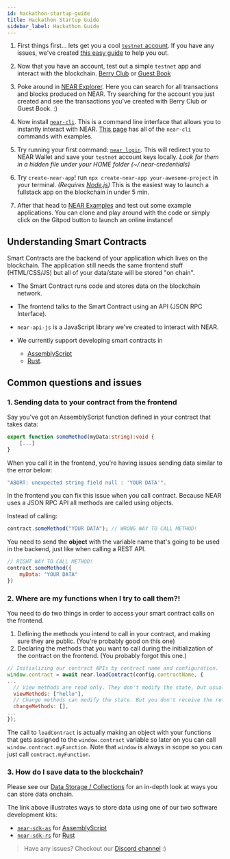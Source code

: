 ```yaml
---
id: hackathon-startup-guide
title: Hackathon Startup Guide
sidebar_label: Hackathon Guide
---
```


1) First things first... lets get you a cool [`testnet` account](https://wallet.testnet.near.org). If you have any issues, we've created [this easy guide](/docs/develop/basics/create-account) to help you out.

2) Now that you have an account, test out a simple `testnet` app and interact with the blockchain. [Berry Club](https://test.berryclub.io/) or [Guest Book](https://near-examples.github.io/guest-book/)

3) Poke around in [NEAR Explorer](https://testnet.explorer.org). Here you can search for all transactions and blocks produced on NEAR. Try searching for the account you just created and see the transactions you've created with Berry Club or Guest Book. :)

3) Now install [`near-cli`](/docs/tools/near-cli#setup). This is a command line interface that allows you to instantly interact with NEAR. [This page](/docs/tools/near-cli) has all of the `near-cli` commands with examples.

4) Try running your first command: [`near login`](/docs/tools/near-cli#near-login). This will redirect you to NEAR Wallet and save your `testnet` account keys locally. _Look for them in a hidden file under your HOME folder (~/.near-credentials)_

5) Try `create-near-app`! run `npx create-near-app your-awesome-project` in your terminal. _(Requires [Node.js](https://nodejs.org/en/))_ This is the easiest way to launch a fullstack app on the blockchain in under 5 min.

6) After that head to [NEAR Examples](https://near.dev) and test out some example applications. You can clone and play around with the code or simply click on the Gitpod button to launch an online instance!

## Understanding Smart Contracts

Smart Contracts are the backend of your application which lives on the blockchain. The application still needs the same frontend stuff (HTML/CSS/JS) but all of your data/state will be stored "on chain". 

- The Smart Contract runs code and stores data on the blockchain network.
- The frontend talks to the Smart Contract using an API (JSON RPC Interface).
- `near-api-js` is a JavaScript library we've created to interact with NEAR.
  
- We currently support developing smart contracts in
  - [AssemblyScript](https://assemblyscript.org/introduction.html)
  - [Rust](https://www.rust-lang.org/).

## Common questions and issues

### 1. Sending data to your contract from the frontend

Say you've got an AssemblyScript function defined in your contract that takes data:

```ts
export function someMethod(myData:string):void {
    [...]
}
```

When you call it in the frontend, you're having issues sending data similar to the error below:

```ts
"ABORT: unexpected string field null : 'YOUR DATA'".
```

In the frontend you can fix this issue when you call contract. Because NEAR uses a JSON RPC API all methods are called using objects. 

Instead of calling:

```javascript
contract.someMethod("YOUR DATA"); // WRONG WAY TO CALL METHOD!
```

You need to send the **object** with the variable name that's going to be used in the backend, just like when calling a REST API.

```javascript
// RIGHT WAY TO CALL METHOD!
contract.someMethod({
    myData: "YOUR DATA"
})
```

### 2. Where are my functions when I try to call them?!

You need to do two things in order to access your smart contract calls on the frontend.

1. Defining the methods you intend to call in your contract, and making sure they are public. \(You're probably good on this one\)
2. Declaring the methods that you want to call during the initialization of the contract on the frontend. \(You probably forgot this one.\)

```javascript
// Initializing our contract APIs by contract name and configuration.
window.contract = await near.loadContract(config.contractName, {
...
  // View methods are read only. They don't modify the state, but usually return some value.
  viewMethods: ["hello"],
  // Change methods can modify the state. But you don't receive the returned value when called.
  changeMethods: [],
...
});
```

The call to `loadContract` is actually making an object with your functions that gets assigned to the `window.contract` variable so later on you can call `window.contract.myFunction`. Note that `window` is always in scope so you can just call `contract.myFunction`.

### 3. How do I save data to the blockchain?

Please see our [Data Storage / Collections](/docs/concepts/data-storage) for an in-depth look at ways you can store data onchain.

The link above illustrates ways to store data using one of our two software development kits:

* [`near-sdk-as`](https://github.com/near/near-sdk-as) for [AssemblyScript](https://www.assemblyscript.org/)
* [`near-sdk-rs`](https://github.com/near/near-sdk-as) for [Rust](https://www.rust-lang.org/)

> Have any issues? Checkout our [Discord channel](https://near.chat) :)
